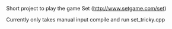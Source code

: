 Short project to play the game Set (http://www.setgame.com/set)

Currently only takes manual input
compile and run set_tricky.cpp
